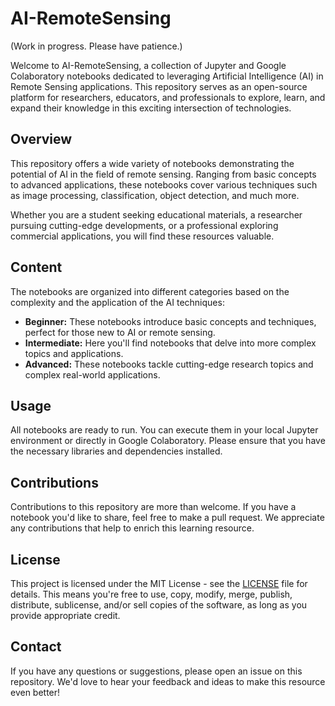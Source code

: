 # AI-RemoteSensing
(Work in progress. Please have patience.)

Welcome to AI-RemoteSensing, a collection of Jupyter and Google Colaboratory notebooks dedicated to leveraging Artificial Intelligence (AI) in Remote Sensing applications. This repository serves as an open-source platform for researchers, educators, and professionals to explore, learn, and expand their knowledge in this exciting intersection of technologies.

## Overview

This repository offers a wide variety of notebooks demonstrating the potential of AI in the field of remote sensing. Ranging from basic concepts to advanced applications, these notebooks cover various techniques such as image processing, classification, object detection, and much more. 

Whether you are a student seeking educational materials, a researcher pursuing cutting-edge developments, or a professional exploring commercial applications, you will find these resources valuable.

## Content

The notebooks are organized into different categories based on the complexity and the application of the AI techniques:

- **Beginner:** These notebooks introduce basic concepts and techniques, perfect for those new to AI or remote sensing.
- **Intermediate:** Here you'll find notebooks that delve into more complex topics and applications.
- **Advanced:** These notebooks tackle cutting-edge research topics and complex real-world applications.

## Usage

All notebooks are ready to run. You can execute them in your local Jupyter environment or directly in Google Colaboratory. Please ensure that you have the necessary libraries and dependencies installed.

## Contributions

Contributions to this repository are more than welcome. If you have a notebook you'd like to share, feel free to make a pull request. We appreciate any contributions that help to enrich this learning resource.

## License

This project is licensed under the MIT License - see the [LICENSE](LICENSE) file for details. This means you're free to use, copy, modify, merge, publish, distribute, sublicense, and/or sell copies of the software, as long as you provide appropriate credit.

## Contact

If you have any questions or suggestions, please open an issue on this repository. We'd love to hear your feedback and ideas to make this resource even better!
